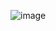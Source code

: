 ![image](https://user-images.githubusercontent.com/82009638/189392047-0c768954-fe49-463a-88b8-e19e2827ca6d.png)
